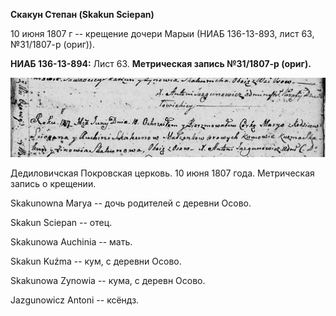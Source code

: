 **Скакун Степан (Skakun Sciepan)**

10 июня 1807 г -- крещение дочери Марыи (НИАБ 136-13-893, лист 63,
№31/1807-р (ориг)).

**НИАБ 136-13-894:** Лист 63. **Метрическая запись №31/1807-р (ориг).**

![](./media/bc892fb91a87cbe7832430648613843b53bb5727.png)

Дедиловичская Покровская церковь. 10 июня 1807 года. Метрическая запись
о крещении.

Skakunowna Marya -- дочь родителей с деревни Осовo.

Skakun Sciepan -- отец.

Skakunowa Auchinia -- мать.

Skakun Kuźma -- кум, с деревни Осовo.

Skakunowa Zynowia -- кума, с деревн Осовo.

Jazgunowicz Antoni -- ксёндз.
